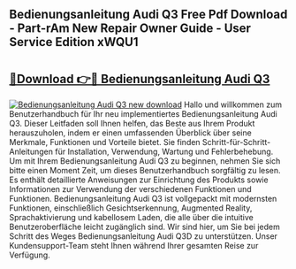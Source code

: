 ## Bedienungsanleitung Audi Q3 Free Pdf Download - Part-rAm New Repair Owner Guide - User Service Edition xWQU1

# <h2><a href="http://df4o50.blite.top/?on=Bedienungsanleitung+Audi+Q3">🔗Download 👉🔴 Bedienungsanleitung Audi Q3</a></h2>

[![Bedienungsanleitung Audi Q3 new download](https://i.imgur.com/lujVjoI.png)](http://df4o50.blite.top/?on=Bedienungsanleitung+Audi+Q3)
Hallo und willkommen zum Benutzerhandbuch für Ihr neu implementiertes Bedienungsanleitung Audi Q3. Dieser Leitfaden soll Ihnen helfen, das Beste aus Ihrem Produkt herauszuholen, indem er einen umfassenden Überblick über seine Merkmale, Funktionen und Vorteile bietet. Sie finden Schritt-für-Schritt-Anleitungen für Installation, Verwendung, Wartung und Fehlerbehebung. Um mit Ihrem Bedienungsanleitung Audi Q3 zu beginnen, nehmen Sie sich bitte einen Moment Zeit, um dieses Benutzerhandbuch sorgfältig zu lesen. Es enthält detaillierte Anweisungen zur Einrichtung des Produkts sowie Informationen zur Verwendung der verschiedenen Funktionen und Funktionen. Bedienungsanleitung Audi Q3 ist vollgepackt mit modernsten Funktionen, einschließlich Gesichtserkennung, Augmented Reality, Sprachaktivierung und kabellosem Laden, die alle über die intuitive Benutzeroberfläche leicht zugänglich sind. Wir sind hier, um Sie bei jedem Schritt des Weges Bedienungsanleitung Audi Q3D zu unterstützen. Unser Kundensupport-Team steht Ihnen während Ihrer gesamten Reise zur Verfügung.
